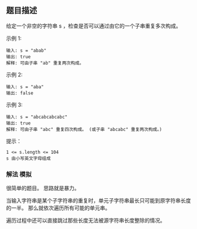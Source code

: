 ## 题目描述
给定一个非空的字符串 s ，检查是否可以通过由它的一个子串重复多次构成。

示例 1:
```
输入: s = "abab"
输出: true
解释: 可由子串 "ab" 重复两次构成。
```
示例 2:
```
输入: s = "aba"
输出: false
```
示例 3:
```
输入: s = "abcabcabcabc"
输出: true
解释: 可由子串 "abc" 重复四次构成。 (或子串 "abcabc" 重复两次构成。)
```

提示：
```
1 <= s.length <= 104
s 由小写英文字母组成
```

### 解法 模拟
很简单的题目。
思路就是暴力。

当输入字符串是某个子字符串的重复时，单元子字符串最长只可能到原字符串长度的一半。
那么就依次遍历所有可能的单元串。

遍历过程中还可以直接跳过那些长度无法被源字符串长度整除的情况。